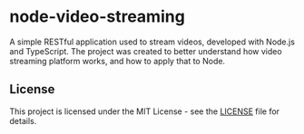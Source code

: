 # node-video-streaming

A simple RESTful application used to stream videos, developed with Node.js and TypeScript. The project was created to better understand how video streaming platform works, and how to apply that to Node.

## License

This project is licensed under the MIT License - see the [LICENSE](LICENSE) file for details.
